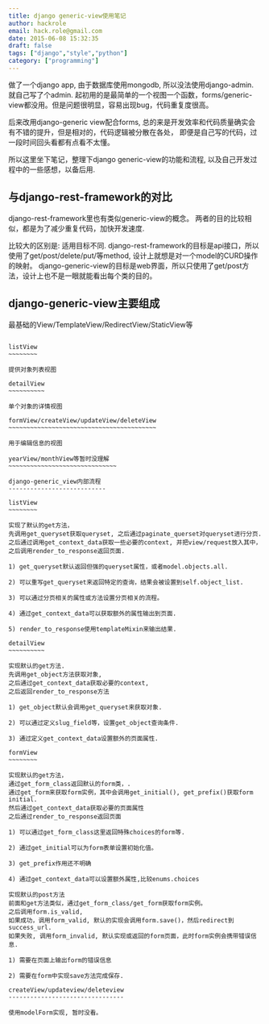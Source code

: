 ```yaml
---
title: django generic-view使用笔记
author: hackrole
email: hack.role@gmail.com
date: 2015-06-08 15:32:35
draft: false
tags: ["django","style","python"]
category: ["programming"]
---
```





做了一个django app, 由于数据库使用mongodb, 所以没法使用django-admin. 就自己写了个admin.
起初用的是最简单的一个视图一个函数，forms/generic-view都没用。但是问题很明显，容易出现bug，代码重复度很高。

后来改用django-generic view配合forms, 总的来是开发效率和代码质量确实会有不错的提升，但是相对的，代码逻辑被分散在各处，
即便是自己写的代码，过一段时间回头看都有点看不太懂。

所以这里坐下笔记，整理下django generic-view的功能和流程, 以及自己开发过程中的一些感想，以备后用.

与django-rest-framework的对比
-----------------------------

django-rest-framework里也有类似generic-view的概念。
两者的目的比较相似，都是为了减少重复代码，加快开发速度.

比较大的区别是:  适用目标不同.
django-rest-framework的目标是api接口，所以使用了get/post/delete/put/等method, 设计上就想是对一个model的CURD操作的映射。
django-generic-view的目标是web界面，所以只使用了get/post方法，设计上也不是一眼就能看出每个类的目的。

django-generic-view主要组成
---------------------------

最基础的View/TemplateView/RedirectView/StaticView等
~~~~~~~~~~~~~~~~~~~~~~~~~~~~~~~~~~~~~~~~~~~~~~~~~~~

listView
~~~~~~~~

提供对象列表视图

detailView
~~~~~~~~~~

单个对象的详情视图

formView/createView/updateView/deleteView
~~~~~~~~~~~~~~~~~~~~~~~~~~~~~~~~~~~~~~~~~

用于编辑信息的视图

yearView/monthView等暂时没理解
~~~~~~~~~~~~~~~~~~~~~~~~~~~~~~

django-generic_view内部流程
---------------------------

listView
~~~~~~~~

实现了默认的get方法，
先调用get_queryset获取queryset, 之后通过paginate_querset对queryset进行分页.
之后通过调用get_context_data获取一些必要的context, 并把view/request放入其中，
之后调用render_to_response返回页面.

1) get_queryset默认返回但强的queryset属性，或者model.objects.all.

2) 可以重写get_queryset来返回特定的查询，结果会被设置到self.object_list.

3) 可以通过分页相关的属性或方法设置分页相关的流程。

4) 通过get_context_data可以获取额外的属性输出到页面.

5) render_to_response使用templateMixin来输出结果.

detailView
~~~~~~~~~~

实现默认的get方法.
先调用get_object方法获取对象,
之后通过get_context_data获取必要的context,
之后返回render_to_response方法

1) get_object默认会调用get_queryset来获取对象.

2) 可以通过定义slug_field等，设置get_object查询条件.

3) 通过定义get_context_data设置额外的页面属性.

formView
~~~~~~~~

实现默认的get方法，
通过get_form_class返回默认的form类，.
通过get_form来获取form实例，其中会调用get_initial(), get_prefix()获取form initial.
然后通过get_context_data获取必要的页面属性
之后通过render_to_response返回页面

1) 可以通过get_form_class这里返回特殊choices的form等.

2) 通过get_initial可以为form表单设置初始化值。

3) get_prefix作用还不明确

4) 通过get_context_data可以设置额外属性,比较enums.choices

实现默认的post方法
前面和get方法类似，通过get_form_class/get_form获取form实例。
之后调用form.is_valid,
如果成功，调用form_valid, 默认的实现会调用form.save()，然后redirect到success_url.
如果失败, 调用form_invalid, 默认实现或返回的form页面，此时form实例会携带错误信息.

1) 需要在页面上输出form的错误信息

2) 需要在form中实现save方法完成保存.

createView/updateview/deleteview
--------------------------------

使用modelForm实现, 暂时没看。
